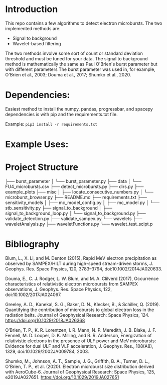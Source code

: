 # Introduction
This repo contains a few algorithms to detect electron microbursts. The two 
implemented methods are:
- Signal to background
- Wavelet-based filtering 

The two methods involve some sort of count or standard deviation threshold
and must be tuned for your data. The signal to background method is 
mathematically the same as Paul O'Brien's burst parameter but with 
different parameters The burst parameter was used in, for example, 
O'Brien et al., 2003; Douma et al., 2017; Shumko et al., 2020.

# Dependencies:
Easiest method to install the numpy, pandas, progressbar, and spacepy 
dependencies is with pip and the requirements.txt file. 

Example: ```pip3 install -r requirements.txt```

# Example Uses:


# Project Structure
├── burst_parameter
│   └── burst_parameter.py
├── data
│   └── FU4_microbursts.csv
├── detect_microbursts.py
├── dirs.py
├── example_plots
├── misc
│   ├── locate_consecutive_numbers.py
│   └── microburst_browser.py
├── README.md
├── requirements.txt
├── sensitivity_models
│   ├── mc_model_config.py
│   ├── mc_model.py
│   └── stb_sensitivity.py
├── signal_to_background
│   ├── signal_to_background_loop.py
│   └── signal_to_background.py
├── validate_detection.py
├── validate_sampex.py
└── wavelets
    ├── waveletAnalysis.py
    ├── waveletFunctions.py
    └── wavelet_test_scipt.p

# Bibliography

Blum, L., X. Li, and M. Denton (2015), Rapid MeV electron precipitation as observed by SAMPEX/HILT during high-speed stream-driven storms, J. Geophys. Res. Space Physics, 120, 3783–3794, doi:10.1002/2014JA020633.

Douma, E., C. J. Rodger, L. W. Blum, and M. A. Clilverd (2017), Occurrence characteristics of relativistic electron microbursts from SAMPEX observations, J. Geophys. Res. Space Physics, 122, doi:10.1002/2017JA024067.

Greeley, A. D., Kanekal, S. G., Baker, D. N., Klecker, B., & Schiller, Q. (2019). Quantifying the contribution of microbursts to global electron loss in the radiation belts. Journal of Geophysical Research: Space Physics, 124. https://doi.org/10.1029/2018JA026368

O’Brien, T. P., K. R. Lorentzen, I. R. Mann, N. P. Meredith, J. B. Blake, J. F. Fennell, M. D. Looper, D. K. Milling, and R. R. Anderson, Energization of relativistic electrons in the presence of ULF power and MeV microbursts: Evidence for dual ULF and VLF acceleration, J. Geophys. Res., 108(A8), 1329, doi:10.1029/2002JA009784, 2003.

Shumko, M., Johnson, A. T., Sample, J. G., Griffith, B. A., Turner, D. L., O'Brien, T. P., et al. (2020). Electron microburst size distribution derived with AeroCube-6. Journal of Geophysical Research: Space Physics, 125, e2019JA027651. https://doi.org/10.1029/2019JA027651